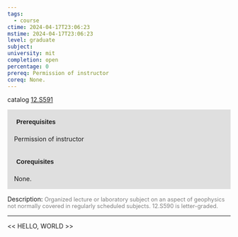 ```yaml
---
tags:
  - course
ctime: 2024-04-17T23:06:23
mstime: 2024-04-17T23:06:23
level: graduate
subject: 
university: mit
completion: open
percentage: 0
prereq: Permission of instructor
coreq: None.
---
```


catalog [12.S591](http://student.mit.edu/catalog/m12c.html#12.S591)

<span style="display: block; padding: 15px; background-color: rgb(100, 100, 100, 0.2);"><font id="m_prereq876_0" style="display: block; font-family: Arial, sans-serif; font-weight: bold; padding: 5px">Prerequisites</font><br><span id="prereq876_0">Permission of instructor</span></span>
<span style="display: block; padding: 15px; background-color: rgb(100, 100, 100, 0.2);"><font id="m_coreq876_0" style="display: block; font-family: Arial, sans-serif; font-weight: bold; padding: 5px">Corequisites</font><br><span id="coreq876_0">None.</span></span>

<font style="">Description:</font>
<font style="color: grey; font-size: 0.8rem;">Organized lecture or laboratory subject on an aspect of geophysics not normally covered in regularly scheduled subjects. 12.S590 is letter-graded.</font>



---

<< HELLO, WORLD >>
